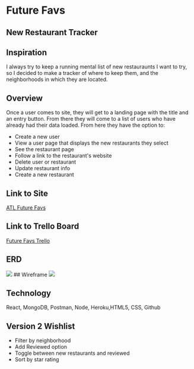 # Future Favs 
## New Restaurant Tracker

## Inspiration
I always try to keep a running mental list of new restauraunts I want to try, so I decided to make a tracker of where to keep them, and the neighborhoods in which they are located.

## Overview
Once a user comes to site, they will get to a landing page with the title and an entry button.  From there they will come to a list of users who have already had their data loaded.  From here they have the option to:
* Create a new user
* View a user page that displays the new restaurants they select
* See the restaurant page
* Follow a link to the restaurant's website
* Delete user or restaurant
* Update restaurant info
* Create a new restaurant

## Link to Site
[ATL Future Favs](https://new-restaurant-list.herokuapp.com/)
## Link to Trello Board
[Future Favs Trello](https://trello.com/b/QcjtaeRN/gouda-wdi-project-3)

## ERD
<img src = "https://i.imgur.com/KIVhXU1.jpg?1">
## Wireframe
<img src = "https://i.imgur.com/omX4yqa.jpg?1">

## Technology
React, MongoDB, Postman, Node, Heroku,HTML5, CSS, Github

## Version 2 Wishlist
* Filter by neighborhood
* Add Reviewed option
* Toggle between new restaurants and reviewed
* Sort by star rating

